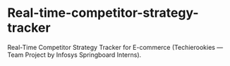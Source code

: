 # Real-time-competitor-strategy-tracker
Real-Time Competitor Strategy Tracker for E-commerce (Techierookies — Team Project by Infosys Springboard Interns).